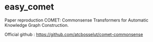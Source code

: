 # easy_comet
Paper reproduction COMET: Commonsense Transformers for Automatic Knowledge Graph Construction.

Official github : https://github.com/atcbosselut/comet-commonsense
